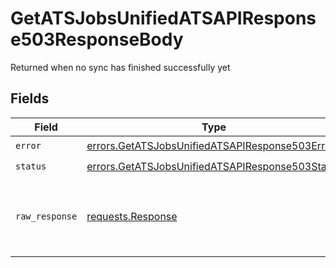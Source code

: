 # GetATSJobsUnifiedATSAPIResponse503ResponseBody

Returned when no sync has finished successfully yet


## Fields

| Field                                                                                                              | Type                                                                                                               | Required                                                                                                           | Description                                                                                                        |
| ------------------------------------------------------------------------------------------------------------------ | ------------------------------------------------------------------------------------------------------------------ | ------------------------------------------------------------------------------------------------------------------ | ------------------------------------------------------------------------------------------------------------------ |
| `error`                                                                                                            | [errors.GetATSJobsUnifiedATSAPIResponse503Error](../../models/errors/getatsjobsunifiedatsapiresponse503error.md)   | :heavy_check_mark:                                                                                                 | N/A                                                                                                                |
| `status`                                                                                                           | [errors.GetATSJobsUnifiedATSAPIResponse503Status](../../models/errors/getatsjobsunifiedatsapiresponse503status.md) | :heavy_check_mark:                                                                                                 | N/A                                                                                                                |
| `raw_response`                                                                                                     | [requests.Response](https://requests.readthedocs.io/en/latest/api/#requests.Response)                              | :heavy_minus_sign:                                                                                                 | Raw HTTP response; suitable for custom response parsing                                                            |